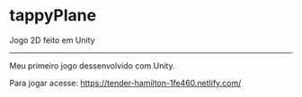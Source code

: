 # tappyPlane
Jogo 2D feito em Unity

------------------------------------------------------

Meu primeiro jogo dessenvolvido com Unity.

Para jogar acesse: https://tender-hamilton-1fe460.netlify.com/
